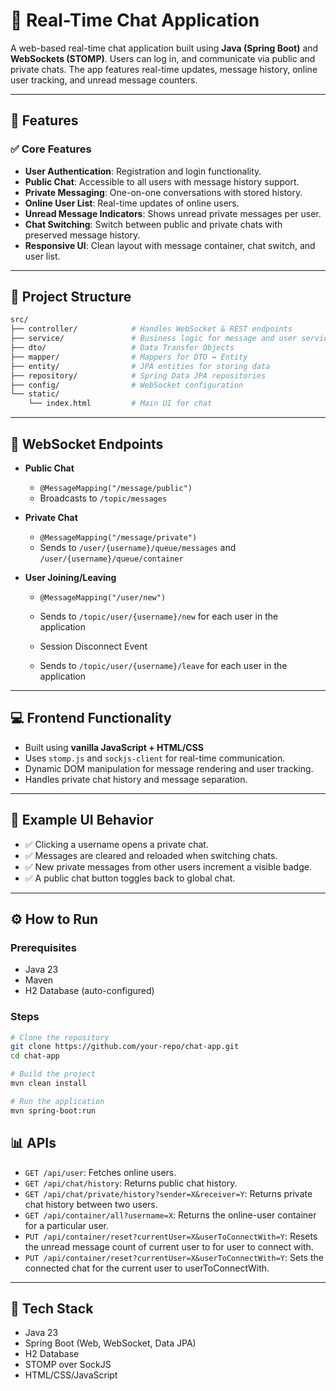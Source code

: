 # 💬 Real-Time Chat Application

A web-based real-time chat application built using **Java (Spring Boot)** and **WebSockets (STOMP)**. Users can log in, and communicate via public and private chats. The app features real-time updates, message history, online user tracking, and unread message counters.

---

## 🚀 Features

### ✅ Core Features

- **User Authentication**: Registration and login functionality.
- **Public Chat**: Accessible to all users with message history support.
- **Private Messaging**: One-on-one conversations with stored history.
- **Online User List**: Real-time updates of online users.
- **Unread Message Indicators**: Shows unread private messages per user.
- **Chat Switching**: Switch between public and private chats with preserved message history.
- **Responsive UI**: Clean layout with message container, chat switch, and user list.

---

## 📁 Project Structure

```bash
src/
├── controller/            # Handles WebSocket & REST endpoints
├── service/               # Business logic for message and user services
├── dto/                   # Data Transfer Objects
├── mapper/                # Mappers for DTO ↔ Entity
├── entity/                # JPA entities for storing data
├── repository/            # Spring Data JPA repositories
├── config/                # WebSocket configuration
└── static/
    └── index.html         # Main UI for chat
```

---

## 📡 WebSocket Endpoints

- **Public Chat**
  - `@MessageMapping("/message/public")`
  - Broadcasts to `/topic/messages`

- **Private Chat**
  - `@MessageMapping("/message/private")`
  - Sends to `/user/{username}/queue/messages` and `/user/{username}/queue/container`
 
- **User Joining/Leaving**
  - `@MessageMapping("/user/new")`
  - Sends to `/topic/user/{username}/new` for each user in the application
 
  - Session Disconnect Event
  - Sends to `/topic/user/{username}/leave` for each user in the application

---

## 💻 Frontend Functionality

- Built using **vanilla JavaScript + HTML/CSS**
- Uses `stomp.js` and `sockjs-client` for real-time communication.
- Dynamic DOM manipulation for message rendering and user tracking.
- Handles private chat history and message separation.

---

## 🧪 Example UI Behavior

- ✅ Clicking a username opens a private chat.
- ✅ Messages are cleared and reloaded when switching chats.
- ✅ New private messages from other users increment a visible badge.
- ✅ A public chat button toggles back to global chat.

---

## ⚙️ How to Run

### Prerequisites

- Java 23
- Maven
- H2 Database (auto-configured)

### Steps

```bash
# Clone the repository
git clone https://github.com/your-repo/chat-app.git
cd chat-app

# Build the project
mvn clean install

# Run the application
mvn spring-boot:run
```

## 📊 APIs

- `GET /api/user`: Fetches online users.
- `GET /api/chat/history`: Returns public chat history.
- `GET /api/chat/private/history?sender=X&receiver=Y`: Returns private chat history between two users.
- `GET /api/container/all?username=X`: Returns the online-user container for a particular user.
- `PUT /api/container/reset?currentUser=X&userToConnectWith=Y`: Resets the unread message count of current user to for user to connect with.
- `PUT /api/container/reset?currentUser=X&userToConnectWith=Y`: Sets the connected chat for the current user to userToConnectWith.
  
---

## 📌 Tech Stack

- Java 23
- Spring Boot (Web, WebSocket, Data JPA)
- H2 Database
- STOMP over SockJS
- HTML/CSS/JavaScript
